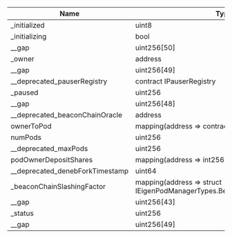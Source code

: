 | Name                            | Type                                                                       | Slot | Offset | Bytes | Contract                                               |
|---------------------------------|----------------------------------------------------------------------------|------|--------|-------|--------------------------------------------------------|
| _initialized                    | uint8                                                                      | 0    | 0      | 1     | src/contracts/pods/EigenPodManager.sol:EigenPodManager |
| _initializing                   | bool                                                                       | 0    | 1      | 1     | src/contracts/pods/EigenPodManager.sol:EigenPodManager |
| __gap                           | uint256[50]                                                                | 1    | 0      | 1600  | src/contracts/pods/EigenPodManager.sol:EigenPodManager |
| _owner                          | address                                                                    | 51   | 0      | 20    | src/contracts/pods/EigenPodManager.sol:EigenPodManager |
| __gap                           | uint256[49]                                                                | 52   | 0      | 1568  | src/contracts/pods/EigenPodManager.sol:EigenPodManager |
| __deprecated_pauserRegistry     | contract IPauserRegistry                                                   | 101  | 0      | 20    | src/contracts/pods/EigenPodManager.sol:EigenPodManager |
| _paused                         | uint256                                                                    | 102  | 0      | 32    | src/contracts/pods/EigenPodManager.sol:EigenPodManager |
| __gap                           | uint256[48]                                                                | 103  | 0      | 1536  | src/contracts/pods/EigenPodManager.sol:EigenPodManager |
| __deprecated_beaconChainOracle  | address                                                                    | 151  | 0      | 20    | src/contracts/pods/EigenPodManager.sol:EigenPodManager |
| ownerToPod                      | mapping(address => contract IEigenPod)                                     | 152  | 0      | 32    | src/contracts/pods/EigenPodManager.sol:EigenPodManager |
| numPods                         | uint256                                                                    | 153  | 0      | 32    | src/contracts/pods/EigenPodManager.sol:EigenPodManager |
| __deprecated_maxPods            | uint256                                                                    | 154  | 0      | 32    | src/contracts/pods/EigenPodManager.sol:EigenPodManager |
| podOwnerDepositShares           | mapping(address => int256)                                                 | 155  | 0      | 32    | src/contracts/pods/EigenPodManager.sol:EigenPodManager |
| __deprecated_denebForkTimestamp | uint64                                                                     | 156  | 0      | 8     | src/contracts/pods/EigenPodManager.sol:EigenPodManager |
| _beaconChainSlashingFactor      | mapping(address => struct IEigenPodManagerTypes.BeaconChainSlashingFactor) | 157  | 0      | 32    | src/contracts/pods/EigenPodManager.sol:EigenPodManager |
| __gap                           | uint256[43]                                                                | 158  | 0      | 1376  | src/contracts/pods/EigenPodManager.sol:EigenPodManager |
| _status                         | uint256                                                                    | 201  | 0      | 32    | src/contracts/pods/EigenPodManager.sol:EigenPodManager |
| __gap                           | uint256[49]                                                                | 202  | 0      | 1568  | src/contracts/pods/EigenPodManager.sol:EigenPodManager |
